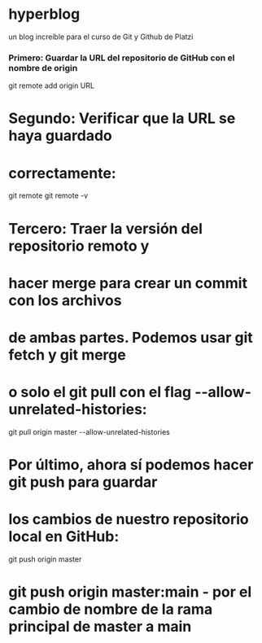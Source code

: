 # hyperblog
un blog increíble para el curso de Git y Github de Platzi

### Primero: Guardar la URL del repositorio de GitHub con el nombre de origin
 
git remote add origin URL

# Segundo: Verificar que la URL se haya guardado
# correctamente:
git remote
git remote -v

# Tercero: Traer la versión del repositorio remoto y
# hacer merge para crear un commit con los archivos
# de ambas partes. Podemos usar git fetch y git merge
# o solo el git pull con el flag --allow-unrelated-histories:
git pull origin master --allow-unrelated-histories

# Por último, ahora sí podemos hacer git push para guardar
# los cambios de nuestro repositorio local en GitHub:
git push origin master

# git push origin master:main - por el cambio de nombre de la rama principal de master a main
